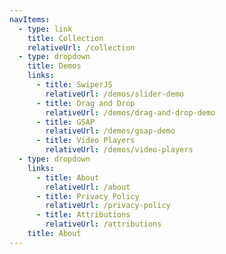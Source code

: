 ```yaml
---
navItems:
  - type: link
    title: Collection
    relativeUrl: /collection
  - type: dropdown
    title: Demos
    links:
      - title: SwiperJS
        relativeUrl: /demos/slider-demo
      - title: Drag and Drop
        relativeUrl: /demos/drag-and-drop-demo
      - title: GSAP
        relativeUrl: /demos/gsap-demo
      - title: Video Players
        relativeUrl: /demos/video-players
  - type: dropdown
    links:
      - title: About
        relativeUrl: /about
      - title: Privacy Policy
        relativeUrl: /privacy-policy
      - title: Attributions
        relativeUrl: /attributions
    title: About
---
```

